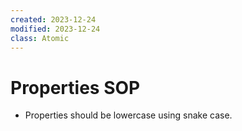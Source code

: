 ```yaml
---
created: 2023-12-24
modified: 2023-12-24
class: Atomic
---
```


# Properties SOP

- Properties should be lowercase using snake case.